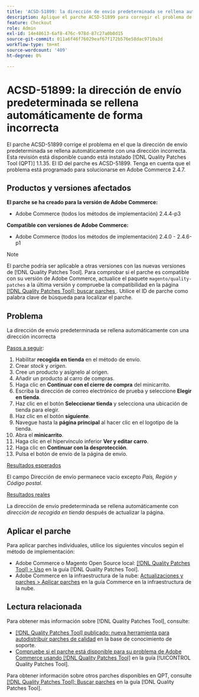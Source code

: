 ```yaml
---
title: 'ACSD-51899: la dirección de envío predeterminada se rellena automáticamente de forma incorrecta'
description: Aplique el parche ACSD-51899 para corregir el problema de Adobe Commerce en el que la dirección de envío predeterminada se rellena automáticamente con una dirección incorrecta.
feature: Checkout
role: Admin
exl-id: 14e48613-6af8-476c-978d-87c27a0b0d15
source-git-commit: 011a6f46f76029eaf67f172b576e58dac9710a3d
workflow-type: tm+mt
source-wordcount: '409'
ht-degree: 0%

---
```


# ACSD-51899: la dirección de envío predeterminada se rellena automáticamente de forma incorrecta

El parche ACSD-51899 corrige el problema en el que la dirección de envío predeterminada se rellena automáticamente con una dirección incorrecta. Esta revisión está disponible cuando está instalado [!DNL Quality Patches Tool (QPT)] 1.1.35. El ID del parche es ACSD-51899. Tenga en cuenta que el problema está programado para solucionarse en Adobe Commerce 2.4.7.

## Productos y versiones afectados

**El parche se ha creado para la versión de Adobe Commerce:**

* Adobe Commerce (todos los métodos de implementación) 2.4.4-p3

**Compatible con versiones de Adobe Commerce:**

* Adobe Commerce (todos los métodos de implementación) 2.4.0 - 2.4.6-p1

>[!NOTE]
>
>El parche podría ser aplicable a otras versiones con las nuevas versiones de [!DNL Quality Patches Tool]. Para comprobar si el parche es compatible con su versión de Adobe Commerce, actualice el paquete `magento/quality-patches` a la última versión y compruebe la compatibilidad en la página [[!DNL Quality Patches Tool]: buscar parches ](https://experienceleague.adobe.com/tools/commerce-quality-patches/index.html?lang=es). Utilice el ID de parche como palabra clave de búsqueda para localizar el parche.

## Problema

La dirección de envío predeterminada se rellena automáticamente con una dirección incorrecta

<u>Pasos a seguir</u>:

1. Habilitar **recogida en tienda** en el método de envío.
1. Crear *stock* y *origen*.
1. Cree un producto y asígnelo al origen.
1. Añadir un producto al carro de compras.
1. Haga clic en **Continuar con el cierre de compra** del minicarrito.
1. Escriba la dirección de correo electrónico de prueba y seleccione **Elegir en tienda**.
1. Haz clic en el botón **Seleccionar tienda** y selecciona una ubicación de tienda para elegir.
1. Haz clic en el botón **siguiente**.
1. Navegue hasta la **página principal** al hacer clic en el logotipo de la tienda.
1. Abra el **minicarrito**.
1. Haga clic en el hipervínculo inferior **Ver y editar carro**.
1. Haga clic en **Continuar con la desprotección**.
1. Pulsa el botón de envío de la página de envío.

<u>Resultados esperados</u>

El campo Dirección de envío permanece vacío excepto *País, Región y Código postal*.

<u>Resultados reales</u>

La dirección de envío predeterminada se rellena automáticamente con *dirección de recogida en tienda* después de actualizar la página.

## Aplicar el parche

Para aplicar parches individuales, utilice los siguientes vínculos según el método de implementación:

* Adobe Commerce o Magento Open Source local: [[!DNL Quality Patches Tool] > Uso](/help/tools/quality-patches-tool/usage.md) en la guía [!DNL Quality Patches Tool].
* Adobe Commerce en la infraestructura de la nube: [Actualizaciones y parches > Aplicar parches](https://experienceleague.adobe.com/docs/commerce-cloud-service/user-guide/develop/upgrade/apply-patches.html?lang=es) en la guía Commerce en la infraestructura de la nube.

## Lectura relacionada

Para obtener más información sobre [!DNL Quality Patches Tool], consulte:

* [[!DNL Quality Patches Tool] publicado: nueva herramienta para autodistribuir parches de calidad](https://experienceleague.adobe.com/es/docs/commerce-operations/tools/quality-patches-tool/quality-patches-tool-to-self-serve-quality-patches) en la base de conocimiento de soporte.
* [Compruebe si el parche está disponible para su problema de Adobe Commerce usando [!DNL Quality Patches Tool]](/help/tools/quality-patches-tool/patches-available-in-qpt/check-patch-for-magento-issue-with-magento-quality-patches.md) en la guía [!UICONTROL Quality Patches Tool].


Para obtener información sobre otros parches disponibles en QPT, consulte [[!DNL Quality Patches Tool]: Buscar parches](https://experienceleague.adobe.com/tools/commerce-quality-patches/index.html?lang=es) en la guía [!DNL Quality Patches Tool].
